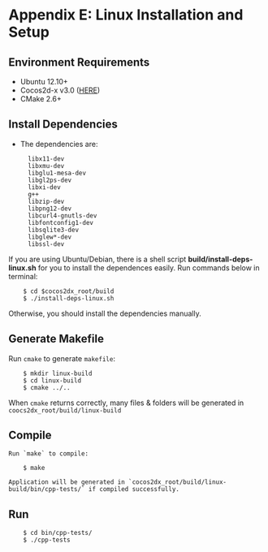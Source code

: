 # Appendix E: Linux Installation and Setup

## Environment Requirements 
* Ubuntu 12.10+
* Cocos2d-x v3.0 ([HERE](http://cocos2d-x.org/download))
* CMake 2.6+

## Install Dependencies
* The dependencies are:

		libx11-dev
		libxmu-dev
		libglu1-mesa-dev
		libgl2ps-dev
		libxi-dev
		g++
		libzip-dev
		libpng12-dev
		libcurl4-gnutls-dev
		libfontconfig1-dev
		libsqlite3-dev
		libglew*-dev
		libssl-dev

If you are using Ubuntu/Debian, there is a shell script **build/install-deps-linux.sh** for you to install the dependences easily. Run commands below in terminal:  

    	$ cd $cocos2dx_root/build
    	$ ./install-deps-linux.sh

Otherwise, you should install the dependencies manually.

## Generate Makefile

Run `cmake` to generate `makefile`:

    	$ mkdir linux-build
    	$ cd linux-build
    	$ cmake ../..

When `cmake` returns correctly, many files & folders will be generated in  `coocs2dx_root/build/linux-build`
	
## Compile

	Run `make` to compile:

    	$ make

	Application will be generated in `cocos2dx_root/build/linux-build/bin/cpp-tests/` if compiled successfully.

## Run

		$ cd bin/cpp-tests/
		$ ./cpp-tests
